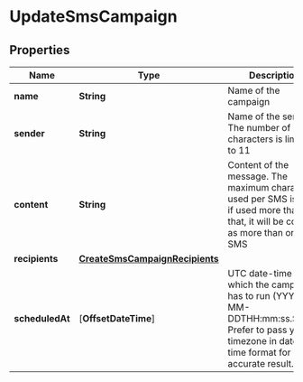 
# UpdateSmsCampaign

## Properties
Name | Type | Description | Notes
------------ | ------------- | ------------- | -------------
**name** | **String** | Name of the campaign |  [optional]
**sender** | **String** | Name of the sender. The number of characters is limited to 11 |  [optional]
**content** | **String** | Content of the message. The maximum characters used per SMS is 160, if used more than that, it will be counted as more than one SMS |  [optional]
**recipients** | [**CreateSmsCampaignRecipients**](CreateSmsCampaignRecipients.md) |  |  [optional]
**scheduledAt** | [**OffsetDateTime**] | UTC date-time on which the campaign has to run (YYYY-MM-DDTHH:mm:ss.SSSZ). Prefer to pass your timezone in date-time format for accurate result. |  [optional]



